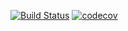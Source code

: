 [![Build Status](https://travis-ci.com/open-synergy/opnsynid-stock-logistics-warehouse.svg?branch=11.0)](https://travis-ci.com/open-synergy/opnsynid-stock-logistics-warehouse)
[![codecov](https://codecov.io/gh/open-synergy/opnsynid-stock-logistics-warehouse/branch/11.0/graph/badge.svg)](https://codecov.io/gh/open-synergy/opnsynid-stock-logistics-warehouse)
